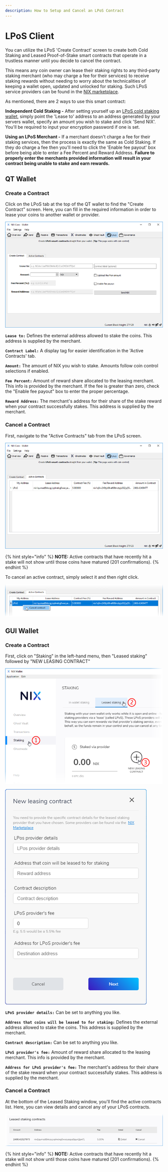 ```yaml
---
description: How to Setup and Cancel an LPoS Contract
---
```


# LPoS Client

You can utilize the LPoS 'Create Contract' screen to create both Cold Staking and Leased Proof-of-Stake smart contracts that operate in a trustless manner until you decide to cancel the contract. 

This means any coin owner can lease their staking rights to any third-party staking merchant \(who may charge a fee for their services\) to receive staking rewards without needing to worry about the technicalities of keeping a wallet open, updated and unlocked for staking. Such LPoS service providers can be found in the [NIX marketplace](https://nixplatform.io/marketplace).

As mentioned, there are 2 ways to use this smart contract:

**Independent Cold Staking -** After setting yourself up an [LPoS cold staking wallet](lpos-server.md), simply point the 'Lease to' address to an address generated by your servers wallet, specify an amount you wish to stake and click 'Send NIX'. You'll be required to input your encryption password if one is set.

**Using an LPoS Merchant -** If a merchant doesn't charge a fee for their staking services, then the process is exactly the same as Cold Staking. If they do charge a fee then you'll need to click the 'Enable fee payout' box before being able to enter a Fee Percent and Reward Address. **Failure to properly enter the merchants provided information will result in your contract being unable to stake and earn rewards.**

## QT Wallet

### Create a Contract

Click on the LPoS tab at the top of the QT wallet to find the "Create Contract" screen. Here, you can fill in the required information in order to lease your coins to another wallet or provider.

![LPoS &apos;Create Contract&apos; Screen](../../.gitbook/assets/qt-create-lpos-contract.png)

**`Lease to:`** Defines the external address allowed to stake the coins. This address is supplied by the merchant.

**`Contract Label:`** A display tag for easier identification in the 'Active Contracts' tab.

**`Amount:`** The amount of NIX you wish to stake. Amounts follow coin control selections if enabled.

**`Fee Percent:`** Amount of reward share allocated to the leasing merchant. This info is provided by the merchant. If the fee is greater than zero, check the "Enable fee payout" box to enter the proper percentage.

**`Reward Address:`** The merchant's address for their share of the stake reward when your contract successfully stakes. This address is supplied by the merchant.

### Cancel a Contract

First, navigate to the "Active Contracts" tab from the LPoS screen.

![LPoS Active Contracts tab](../../.gitbook/assets/qt-lpos-active-contracts.png)

{% hint style="info" %}
**NOTE:** Active contracts that have recently hit a stake will not show until those coins have matured \(201 confirmations\).
{% endhint %}

To cancel an active contract, simply select it and then right click.

![](../../.gitbook/assets/qt-lpos-cancel-contract.png)

## GUI Wallet

### Create a Contract

First, click on "Staking" in the left-hand menu, then "Leased staking" followed by "NEW LEASING CONTRACT"

![](../../.gitbook/assets/ui-lpos-composite.png)

![New leasing contract screen](../../.gitbook/assets/ui-lpos-setup.png)

**`LPoS provider details:`** Can be set to anything you like.

**`Address that coins will be leased to for staking:`** Defines the external address allowed to stake the coins. This address is supplied by the merchant.

**`Contract description:`** Can be set to anything you like.

**`LPoS provider's fee:`** Amount of reward share allocated to the leasing merchant. This info is provided by the merchant.

**`Address for LPoS provider's fee:`** The merchant's address for their share of the stake reward when your contract successfully stakes. This address is supplied by the merchant.

### Cancel a Contract

At the bottom of the Leased Staking window, you'll find the active contracts list. Here, you can view details and cancel any of your LPoS contracts.

![](../../.gitbook/assets/ui-lpos-contracts.png)

{% hint style="info" %}
**NOTE:** Active contracts that have recently hit a stake will not show until those coins have matured \(201 confirmations\).
{% endhint %}

